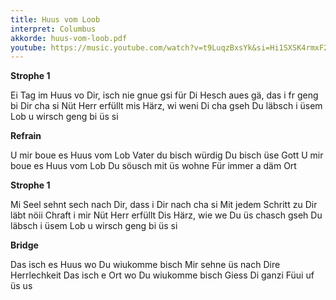 ```yaml
---
title: Huus vom Loob
interpret: Columbus
akkorde: huus-vom-loob.pdf
youtube: https://music.youtube.com/watch?v=t9LuqzBxsYk&si=Hi1SXSK4rmxF2JmA
---
```


**Strophe 1**

Ei Tag im Huus vo Dir, isch nie gnue gsi für Di
Hesch aues gä, das i fr geng bi Dir cha si
Nüt Herr erfüllt mis Härz, wi weni Di cha gseh
Du läbsch i üsem Lob u wirsch geng bi üs si

**Refrain**

U mir boue es Huus vom Lob
Vater du bisch würdig
Du bisch üse Gott
U mir boue es Huus vom Lob
Du söusch mit üs wohne
Für immer a däm Ort

**Strophe 1**

Mi Seel sehnt sech nach Dir, dass i Dir nach cha si
Mit jedem Schritt zu Dir läbt nöii Chraft i mir
Nüt Herr erfüllt Dis Härz, wie we Du üs chasch gseh
Du läbsch i üsem Lob u wirsch geng bi üs si

**Bridge**

Das isch es Huus wo Du wiukomme bisch
Mir sehne üs nach Dire Herrlechkeit
Das isch e Ort wo Du wiukomme bisch
Giess Di ganzi Füui uf üs us

